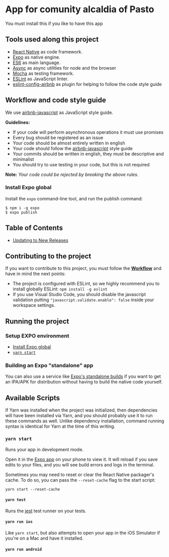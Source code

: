 # App for comunity alcaldia of Pasto
You must install this if you like to have this app

## Tools used along this project
* [React Native](https://reactnative.dev/) as code framework.
* [Expo](https://expo.io/) as native engine.
* [ES6](http://es6-features.org) as main language.
* [Async](https://github.com/caolan/async) as async utilities for node and the browser
* [Mocha](https://mochajs.org) as testing framework.
* [ESLint](http://eslint.org) as JavaScript linter.
* [eslint-config-airbnb](https://github.com/airbnb/javascript/tree/master/packages/eslint-config-airbnb) as plugin for helping to follow the code style guide

## Workflow and code style guide
We use [airbnb-javascript](https://github.com/airbnb/javascript) as JavaScript style guide.

**Guidelines:**

* If your code will perform asynchronous operations it must use promises
* Every bug should be registered as an issue
* Your code should be almost entirely written in english
* Your code should follow the [airbnb-javascript](https://github.com/airbnb/javascript) style guide
* Your commits should be written in english, they must be descriptive and minimalist
* You should try to use testing in your code, but this is not required

**Note:** _Your code could be rejected by breaking the above rules._


### Install Expo global

Install the `expo` command-line tool, and run the publish command:

```
$ npm i -g expo
$ expo publish
```


## Table of Contents

* [Updating to New Releases](#updating-to-new-releases)


## Contributing to the project
If you want to contribute to this project, you must follow the [**Workflow**](#workflow-and-code-style-guide) and have in mind the next points:
* The project is configured with ESLint, so we highly recommend you to install globally ESLint: ```npm install -g eslint```
* If you use Visual Studio Code, you should disable the javascript validation putting ```"javascript.validate.enable": false``` inside your workspace settings.


## Running the project

### Setup EXPO environment
* [Install Expo global](#install-expo-global)
* [`yarn start`](#yran-start)


### Building an Expo "standalone" app

You can also use a service like [Expo's standalone builds](https://docs.expo.io/versions/latest/guides/building-standalone-apps.html) if you want to get an IPA/APK for distribution without having to build the native code yourself.

## Available Scripts

If Yarn was installed when the project was initialized, then dependencies will have been installed via Yarn, and you should probably use it to run these commands as well. Unlike dependency installation, command running syntax is identical for Yarn at the time of this writing.

### `yarn start`

Runs your app in development mode.

Open it in the [Expo app](https://expo.io) on your phone to view it. It will reload if you save edits to your files, and you will see build errors and logs in the terminal.

Sometimes you may need to reset or clear the React Native packager's cache. To do so, you can pass the `--reset-cache` flag to the start script:

```
yarn start --reset-cache
```

#### `yarn test`

Runs the [jest](https://github.com/facebook/jest) test runner on your tests.

#### `yarn run ios`

Like `yarn start`, but also attempts to open your app in the iOS Simulator if you're on a Mac and have it installed.

#### `yarn run android`